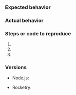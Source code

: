<!--
	Feel free to use the below template if you're new to submitting issues.
	The more information I have faster, the better for this to be fixed.

	If you're submitting something that doesn't fit the template (like a
	feature request) or want to format it your own way, delete all of this.
-->


### Expected behavior
<!-- It should've done this... -->


### Actual behavior
<!-- And instead did this... -->


### Steps or code to reproduce
<!-- I did this... -->
1.
2.
3.


### Versions
<!-- I installed this... -->
<!-- How to find: `node -v` -->
- Node.js:
<!-- How to find: `npm list @rocketry/core` or in `package.json` -->
- Rocketry:
